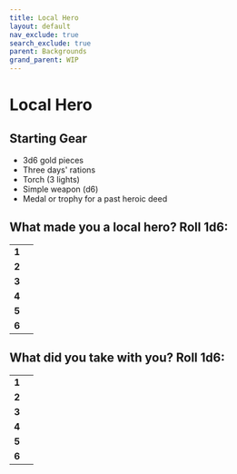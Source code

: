 ```yaml
---
title: Local Hero
layout: default
nav_exclude: true
search_exclude: true
parent: Backgrounds
grand_parent: WIP
---
```


# Local Hero

> 

## Starting Gear

- 3d6 gold pieces
- Three days' rations
- Torch (3 lights)
- Simple weapon (d6)
- Medal or trophy for a past heroic deed

## What made you a local hero? Roll 1d6:

|       |     |
| ----- | --- |
| **1** |     |
| **2** |     |
| **3** |     |
| **4** |     |
| **5** |     |
| **6** |     |

## What did you take with you? Roll 1d6:

|       |     |
| ----- | --- |
| **1** |     |
| **2** |     |
| **3** |     |
| **4** |     |
| **5** |     |
| **6** |     |

